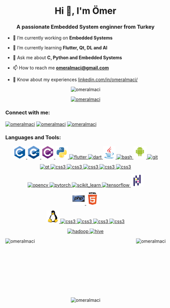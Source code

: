 <h1 align="center">Hi 👋, I'm Ömer</h1>
<h3 align="center">A passionate Embedded System enginner from Turkey</h3>


- 🔭 I’m currently working on **Embedded Systems**

- 🌱 I’m currently learning **Flutter, Qt, DL and AI**

- 💬 Ask me about **C, Python and Embedded Systems**

- 📫 How to reach me **omeralmaci@gmail.com**

- 📄 Know about my experiences [linkedin.com/in/omeralmaci/](https://www.linkedin.com/in/omeralmaci/)

<p align="center"> <img src="https://komarev.com/ghpvc/?username=omeralmaci&label=Profile%20views&color=0e75b6&style=flat-square" alt="omeralmaci" /> </p>

<p align="center"> <a href="https://github.com/ryo-ma/github-profile-trophy"><img src="https://github-profile-trophy.vercel.app/?username=omeralmaci" alt="omeralmaci" /></a> </p>


<h3 align="left">Connect with me:</h3>
<p align="left">
<a href="https://linkedin.com/in/omeralmaci" target="blank"><img align="center" src="https://raw.githubusercontent.com/rahuldkjain/github-profile-readme-generator/master/src/images/icons/Social/linked-in-alt.svg" alt="omeralmaci" height="30" width="40" /></a>
<a href="https://stackoverflow.com/users/19336279/omeralmaci" target="blank"><img align="center" src="https://raw.githubusercontent.com/rahuldkjain/github-profile-readme-generator/master/src/images/icons/Social/stack-overflow.svg" alt="omeralmaci" height="30" width="40" /></a>
<a href="https://twitter.com/omeralmaci" target="blank"><img align="center" src="https://raw.githubusercontent.com/rahuldkjain/github-profile-readme-generator/master/src/images/icons/Social/twitter.svg" alt="omeralmaci" height="30" width="40" /></a>
</p>

<h3 align="left">Languages and Tools:</h3>
<p align="center"> 
<a href="https://www.cprogramming.com/" target="_blank" rel="noreferrer"> <img src="https://raw.githubusercontent.com/devicons/devicon/master/icons/c/c-original.svg" alt="c" width="40" height="40"/> </a> 
<a href="https://www.w3schools.com/cpp/" target="_blank" rel="noreferrer"> <img src="https://raw.githubusercontent.com/devicons/devicon/master/icons/cplusplus/cplusplus-original.svg" alt="cplusplus" width="40" height="40"/> </a> 
<a href="https://www.w3schools.com/cs/" target="_blank" rel="noreferrer"> <img src="https://raw.githubusercontent.com/devicons/devicon/master/icons/csharp/csharp-original.svg" alt="csharp" width="40" height="40"/> </a> 
 </a> <a href="https://www.python.org" target="_blank" rel="noreferrer"> <img src="https://raw.githubusercontent.com/devicons/devicon/master/icons/python/python-original.svg" alt="python" width="40" height="40"/> </a> 
<a href="https://flutter.dev" target="_blank" rel="noreferrer"> <img src="https://www.vectorlogo.zone/logos/flutterio/flutterio-icon.svg" alt="flutter" width="40" height="40"/> </a> 
<a href="https://dart.dev" target="_blank" rel="noreferrer"> <img src="https://www.vectorlogo.zone/logos/dartlang/dartlang-icon.svg" alt="dart" width="40" height="40"/> </a> 
<a href="https://www.java.com" target="_blank" rel="noreferrer"> <img src="https://raw.githubusercontent.com/devicons/devicon/master/icons/java/java-original.svg" alt="java" width="40" height="40"/> </a> 
<a href="https://www.gnu.org/software/bash/" target="_blank" rel="noreferrer"> <img src="https://www.vectorlogo.zone/logos/gnu_bash/gnu_bash-icon.svg" alt="bash" width="40" height="40"/> </a> 
<a href="https://developer.android.com" target="_blank" rel="noreferrer"> <img src="https://raw.githubusercontent.com/devicons/devicon/master/icons/android/android-original-wordmark.svg" alt="android" width="40" height="40"/> </a> 
<a href="https://git-scm.com/" target="_blank" rel="noreferrer"> <img src="https://www.vectorlogo.zone/logos/git-scm/git-scm-icon.svg" alt="git" width="40" height="40"/> </a> 
<p align="center"> 
 <a href="https://www.qt.io/" target="_blank" rel="noreferrer"> <img src="https://upload.wikimedia.org/wikipedia/commons/0/0b/Qt_logo_2016.svg" alt="qt" width="40" height="40"/> </a> 
<a href="https://code.visualstudio.com" target="_blank" rel="noreferrer"> <img src="https://visualstudio.microsoft.com/wp-content/uploads/2019/09/vs-code-responsive-01-1.png" alt="css3" width="40" height="40"/> </a> 
<a href="https://visualstudio.microsoft.com/" target="_blank" rel="noreferrer"> <img src="https://visualstudio.microsoft.com/wp-content/uploads/2021/10/Product-Icon.svg" alt="css3" width="40" height="40"/> </a> 
<a href="https://altium.com" target="_blank" rel="noreferrer"> <img src="https://www.altium.com//themes/custom/altium_designer/html/dist/images/logo-ad-black.svg" alt="css3" width="40" height="40"/> </a> 
<a href="https://www.eclipse.org/" target="_blank" rel="noreferrer"> <img src="https://cdn.freebiesupply.com/logos/large/2x/eclipse-11-logo-png-transparent.png" alt="css3" width="40" height="40"/> </a> 
<a href="https://www.st.com/" target="_blank" rel="noreferrer"> <img src="https://www.st.com/etc/clientlibs/st-site-cx/media/app/images/st-logo.svg
" alt="css3" width="120" height="40"/> </a> 
<p align="center"> 
<a href="https://opencv.org/" target="_blank" rel="noreferrer"> <img src="https://www.vectorlogo.zone/logos/opencv/opencv-icon.svg" alt="opencv" width="40" height="40"/> </a> 
 <a href="https://pytorch.org/" target="_blank" rel="noreferrer"> <img src="https://www.vectorlogo.zone/logos/pytorch/pytorch-icon.svg" alt="pytorch" width="40" height="40"/> </a> 
 <a href="https://scikit-learn.org/" target="_blank" rel="noreferrer"> <img src="https://upload.wikimedia.org/wikipedia/commons/0/05/Scikit_learn_logo_small.svg" alt="scikit_learn" width="40" height="40"/> </a> 
 <a href="https://www.tensorflow.org" target="_blank" rel="noreferrer"> <img src="https://www.vectorlogo.zone/logos/tensorflow/tensorflow-icon.svg" alt="tensorflow" width="40" height="40"/> </a> 
<a href="https://pandas.pydata.org/" target="_blank" rel="noreferrer"> <img src="https://raw.githubusercontent.com/devicons/devicon/2ae2a900d2f041da66e950e4d48052658d850630/icons/pandas/pandas-original.svg" alt="pandas" width="40" height="40"/> </a> 
<p align="center"> 
<a href="https://www.php.net" target="_blank" rel="noreferrer"> <img src="https://raw.githubusercontent.com/devicons/devicon/master/icons/php/php-original.svg" alt="php" width="40" height="40"/>
<a href="https://www.w3.org/html/" target="_blank" rel="noreferrer"> <img src="https://raw.githubusercontent.com/devicons/devicon/master/icons/html5/html5-original-wordmark.svg" alt="html5" width="40" height="40"/> </a> 
<p align="center"> 
<a href="https://www.linux.org/" target="_blank" rel="noreferrer"> <img src="https://raw.githubusercontent.com/devicons/devicon/master/icons/linux/linux-original.svg" alt="linux" width="40" height="40"/> </a> 
<a href="https://www.kali.org" target="_blank" rel="noreferrer"> <img src="https://www.kali.org/images/kali-logo.svg" alt="css3" width="40" height="40"/> </a> 
<a href="https://www.ubuntu.com" target="_blank" rel="noreferrer"> <img src="https://assets.ubuntu.com/v1/ce518a18-CoF-2022_solid+O.svg" alt="css3" width="40" height="40"/> </a> 
<a href="https://www.getfedora.org" target="_blank" rel="noreferrer"> <img src="https://fedoraproject.org/w/uploads/archive/e/e5/20110717032101%21Fedora_infinity.png" alt="css3" width="40" height="40"/> </a> 
<a href="https://www.raspberrypi.com" target="_blank" rel="noreferrer"> <img src="https://www.raspberrypi.com/app/uploads/2022/02/COLOUR-Raspberry-Pi-Symbol-Registered.png" alt="css3" width="40" height="40"/> </a> 
<p align="center"> 
<a href="https://hadoop.apache.org/" target="_blank" rel="noreferrer"> <img src="https://www.vectorlogo.zone/logos/apache_hadoop/apache_hadoop-icon.svg" alt="hadoop" width="40" height="40"/> 
</a> <a href="https://hive.apache.org/" target="_blank" rel="noreferrer"> <img src="https://www.vectorlogo.zone/logos/apache_hive/apache_hive-icon.svg" alt="hive" width="40" height="40"/> </a> 
</p></p></p></p></p></p>




<img align="left" src="https://github-readme-stats.vercel.app/api?username=omeralmaci&show_icons=true&theme=dark&locale=en" alt="omeralmaci" />
<p><img align="right" src="https://github-readme-streak-stats.herokuapp.com/?user=omeralmaci&theme=dark" alt="omeralmaci" /></p>
<br><br><br><br><br><br><br><br><br><br>
<p align="center"><img align="center" src="https://github-readme-stats.vercel.app/api/top-langs?username=omeralmaci&show_icons=true&theme=dark&locale=en&layout=compact" alt="omeralmaci" /></p>
